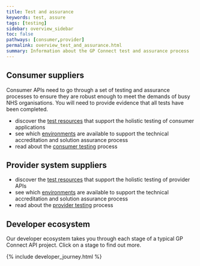 ```yaml
---
title: Test and assurance
keywords: test, assure
tags: [testing]
sidebar: overview_sidebar
toc: false
pathways: [consumer,provider]
permalink: overview_test_and_assurance.html
summary: Information about the GP Connect test and assurance process
---
```


## Consumer suppliers ##
Consumer APIs need to go through a set of testing and assurance processes to ensure they are robust enough to meet the demands of busy NHS organisations. You will need to provide evidence that all tests have been completed.

- discover the [test resources](testing_deliverables.html) that support the holistic testing of consumer applications
- see which [environments](testing_environments.html) are available to support the technical accreditation and solution assurance process
- read about the [consumer testing](testing_api_consumer_testing.html) process

## Provider system suppliers ## 

- discover the [test resources](testing_deliverables.html) that support the holistic testing of provider APIs
- see which [environments](testing_environments.html) are available to support the technical accreditation and solution assurance process
- read about the [provider testing](testing_api_provider_testing.html) process

## Developer ecosystem

Our developer ecosystem takes you through each stage of a typical GP Connect API project. Click on a stage to find out more.
  
{% include developer_journey.html %}
